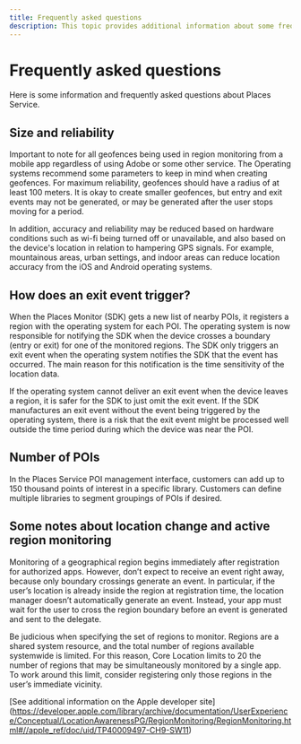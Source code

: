 ```yaml
---
title: Frequently asked questions
description: This topic provides additional information about some frequently asked questions.
---
```


# Frequently asked questions

Here is some information and frequently asked questions about Places Service. 

## Size and reliability  

Important to note for all geofences being used in region monitoring from a mobile app regardless of using Adobe or some other service. The Operating systems recommend some parameters to keep in mind when creating geofences. For maximum reliability, geofences should have a radius of at least 100 meters. It is okay to create smaller geofences, but entry and exit events may not be generated, or may be generated after the user stops moving for a period. 

In addition, accuracy and reliability may be reduced based on hardware conditions such as wi-fi being turned off or unavailable, and also based on the device's location in relation to hampering GPS signals. For example, mountainous areas, urban settings, and indoor areas can reduce location accuracy from the iOS and Android operating systems. 

## How does an exit event trigger?

When the Places Monitor (SDK) gets a new list of nearby POIs, it registers a region with the operating system for each POI. The operating system is now responsible for notifying the SDK when the device crosses a boundary (entry or exit) for one of the monitored regions. The SDK only triggers an exit event when the operating system notifies the SDK that the event has occurred. The main reason for this notification is the time sensitivity of the location data.  

If the operating system cannot deliver an exit event when the device leaves a region, it is safer for the SDK to just omit the exit event. If the SDK manufactures an exit event without the event being triggered by the operating system, there is a risk that the exit event might be processed well outside the time period during which the device was near the POI.

## Number of POIs

In the Places Service POI management interface, customers can add up to 150 thousand points of interest in a specific library. Customers can define multiple libraries to segment groupings of POIs if desired. 

## Some notes about location change and active region monitoring

Monitoring of a geographical region begins immediately after registration for authorized apps. However, don’t expect to receive an event right away, because only boundary crossings generate an event. In particular, if the user’s location is already inside the region at registration time, the location manager doesn’t automatically generate an event. Instead, your app must wait for the user to cross the region boundary before an event is generated and sent to the delegate. 

Be judicious when specifying the set of regions to monitor. Regions are a shared system resource, and the total number of regions available systemwide is limited. For this reason, Core Location limits to 20 the number of regions that may be simultaneously monitored by a single app. To work around this limit, consider registering only those regions in the user’s immediate vicinity. 

[See additional information on the Apple developer site] (https://developer.apple.com/library/archive/documentation/UserExperience/Conceptual/LocationAwarenessPG/RegionMonitoring/RegionMonitoring.html#//apple_ref/doc/uid/TP40009497-CH9-SW11)

